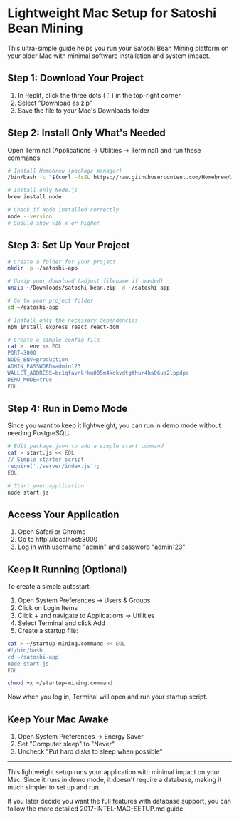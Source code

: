 # Lightweight Mac Setup for Satoshi Bean Mining

This ultra-simple guide helps you run your Satoshi Bean Mining platform on your older Mac with minimal software installation and system impact.

## Step 1: Download Your Project

1. In Replit, click the three dots (⋮) in the top-right corner
2. Select "Download as zip"
3. Save the file to your Mac's Downloads folder

## Step 2: Install Only What's Needed

Open Terminal (Applications → Utilities → Terminal) and run these commands:

```bash
# Install Homebrew (package manager)
/bin/bash -c "$(curl -fsSL https://raw.githubusercontent.com/Homebrew/install/HEAD/install.sh)"

# Install only Node.js
brew install node

# Check if Node installed correctly
node --version
# Should show v16.x or higher
```

## Step 3: Set Up Your Project

```bash
# Create a folder for your project
mkdir -p ~/satoshi-app

# Unzip your download (adjust filename if needed)
unzip ~/Downloads/satoshi-bean.zip -d ~/satoshi-app

# Go to your project folder
cd ~/satoshi-app

# Install only the necessary dependencies
npm install express react react-dom

# Create a simple config file
cat > .env << EOL
PORT=3000
NODE_ENV=production
ADMIN_PASSWORD=admin123
WALLET_ADDRESS=bc1qfavnkrku005m4kdkvdtgthur4ha06us2lppdps
DEMO_MODE=true
EOL
```

## Step 4: Run in Demo Mode

Since you want to keep it lightweight, you can run in demo mode without needing PostgreSQL:

```bash
# Edit package.json to add a simple start command
cat > start.js << EOL
// Simple starter script
require('./server/index.js');
EOL

# Start your application
node start.js
```

## Access Your Application

1. Open Safari or Chrome
2. Go to http://localhost:3000
3. Log in with username "admin" and password "admin123"

## Keep It Running (Optional)

To create a simple autostart:

1. Open System Preferences → Users & Groups
2. Click on Login Items
3. Click + and navigate to Applications → Utilities
4. Select Terminal and click Add
5. Create a startup file:

```bash
cat > ~/startup-mining.command << EOL
#!/bin/bash
cd ~/satoshi-app
node start.js
EOL

chmod +x ~/startup-mining.command
```

Now when you log in, Terminal will open and run your startup script.

## Keep Your Mac Awake

1. Open System Preferences → Energy Saver
2. Set "Computer sleep" to "Never"
3. Uncheck "Put hard disks to sleep when possible"

---

This lightweight setup runs your application with minimal impact on your Mac. Since it runs in demo mode, it doesn't require a database, making it much simpler to set up and run.

If you later decide you want the full features with database support, you can follow the more detailed 2017-INTEL-MAC-SETUP.md guide.